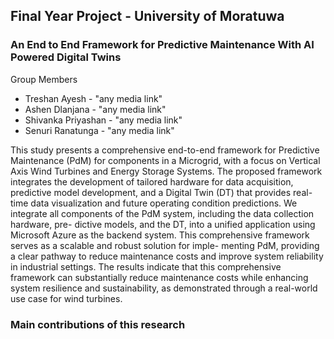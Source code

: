 ## Final Year Project - University of Moratuwa 
### An End to End Framework for Predictive Maintenance With AI Powered Digital Twins

Group Members 
- Treshan Ayesh      - "any media link"
- Ashen Dlanjana     - "any media link"
- Shivanka Priyashan - "any media link"
- Senuri Ranatunga   - "any media link"

This study presents a comprehensive end-to-end framework for Predictive Maintenance
(PdM) for components in a Microgrid, with a focus on Vertical Axis Wind Turbines and
Energy Storage Systems. The proposed framework integrates the development of tailored
hardware for data acquisition, predictive model development, and a Digital Twin (DT)
that provides real-time data visualization and future operating condition predictions. We
integrate all components of the PdM system, including the data collection hardware, pre-
dictive models, and the DT, into a unified application using Microsoft Azure as the backend
system. This comprehensive framework serves as a scalable and robust solution for imple-
menting PdM, providing a clear pathway to reduce maintenance costs and improve system
reliability in industrial settings. The results indicate that this comprehensive framework can
substantially reduce maintenance costs while enhancing system resilience and sustainability,
as demonstrated through a real-world use case for wind turbines.

### Main contributions of this research

